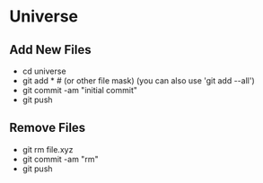 # Universe

## Add New Files

- cd universe
- git add * # (or other file mask) (you can also use 'git add --all')
- git commit -am "initial commit"
- git push


## Remove Files

- git rm file.xyz
- git commit -am "rm"
- git push

